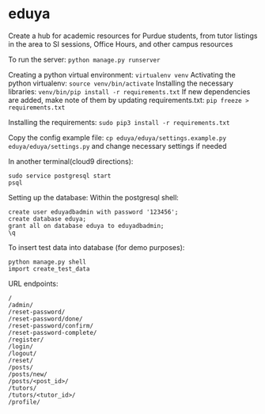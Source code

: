 # eduya
Create a hub for academic resources for Purdue students, from tutor listings in the area to SI sessions, Office Hours, and other campus resources

To run the server: `python manage.py runserver`

Creating a python virtual environment: `virtualenv venv`
Activating the python virtualenv: `source venv/bin/activate`
Installing the necessary libraries: `venv/bin/pip install -r requirements.txt`
If new dependencies are added, make note of them by updating requirements.txt: `pip freeze > requirements.txt`

Installing the requirements: `sudo pip3 install -r requirements.txt`

Copy the config example file: `cp eduya/eduya/settings.example.py eduya/eduya/settings.py` and change necessary settings if needed

In another terminal(cloud9 directions):
```
sudo service postgresql start
psql
```

Setting up the database:
Within the postgresql shell:
```
create user eduyadbadmin with password '123456';
create database eduya;
grant all on database eduya to eduyadbadmin;
\q
```

To insert test data into database (for demo purposes):
```
python manage.py shell
import create_test_data
```

URL endpoints:
```
/
/admin/
/reset-password/
/reset-password/done/
/reset-password/confirm/
/reset-password-complete/
/register/
/login/
/logout/
/reset/
/posts/
/posts/new/
/posts/<post_id>/
/tutors/
/tutors/<tutor_id>/
/profile/
```